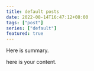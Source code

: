 ```yaml
---
title: default posts
date: 2022-08-14T16:47:12+08:00
tags: ["post"]
series: ["default"]
featured: true
---
```

Here is summary.

<!--more-->

here is your content.

